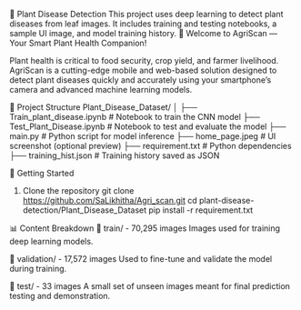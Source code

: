 🌿 Plant Disease Detection
This project uses deep learning to detect plant diseases from leaf images. It includes training and testing notebooks, a sample UI image, and model training history. 🌿 Welcome to AgriScan — Your Smart Plant Health Companion!

Plant health is critical to food security, crop yield, and farmer livelihood. AgriScan is a cutting-edge mobile and web-based solution designed to detect plant diseases quickly and accurately using your smartphone’s camera and advanced machine learning models.

📁 Project Structure
Plant_Disease_Dataset/ │ ├── Train_plant_disease.ipynb # Notebook to train the CNN model ├── Test_Plant_Disease.ipynb # Notebook to test and evaluate the model ├── main.py # Python script for model inference ├── home_page.jpeg # UI screenshot (optional preview) ├── requirement.txt # Python dependencies ├── training_hist.json # Training history saved as JSON

🚀 Getting Started
1. Clone the repository
git clone  https://github.com/SaLikhitha/Agri_scan.git  cd plant-disease-detection/Plant_Disease_Dataset pip install -r requirement.txt

📊 Content Breakdown
📁 train/ - 70,295 images
Images used for training deep learning models.

📁 validation/ - 17,572 images
Used to fine-tune and validate the model during training.

📁 test/ - 33 images
A small set of unseen images meant for final prediction testing and demonstration.
